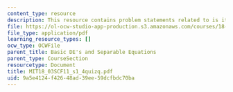 ```yaml
---
content_type: resource
description: This resource contains problem statements related to is it separable?
file: https://ol-ocw-studio-app-production.s3.amazonaws.com/courses/18-03sc-differential-equations-fall-2011/9a5e4124f42648ad39ee59dcfbdc70ba_MIT18_03SCF11_s1_4quizq.pdf
file_type: application/pdf
learning_resource_types: []
ocw_type: OCWFile
parent_title: Basic DE's and Separable Equations
parent_type: CourseSection
resourcetype: Document
title: MIT18_03SCF11_s1_4quizq.pdf
uid: 9a5e4124-f426-48ad-39ee-59dcfbdc70ba
---
```

